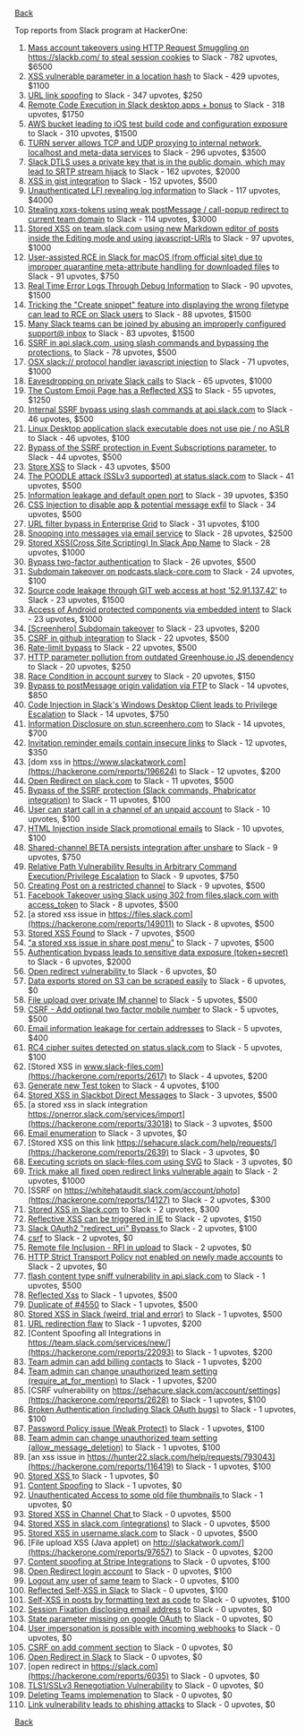 [Back](../README.md)

Top reports from Slack program at HackerOne:

1. [Mass account takeovers using HTTP Request Smuggling on https://slackb.com/ to steal session cookies](https://hackerone.com/reports/737140) to Slack - 782 upvotes, $6500
2. [XSS vulnerable parameter in a location hash](https://hackerone.com/reports/146336) to Slack - 429 upvotes, $1100
3. [URL link spoofing](https://hackerone.com/reports/481472) to Slack - 347 upvotes, $250
4. [Remote Code Execution in Slack desktop apps + bonus](https://hackerone.com/reports/783877) to Slack - 318 upvotes, $1750
5. [AWS bucket leading to iOS test build code and configuration exposure](https://hackerone.com/reports/404822) to Slack - 310 upvotes, $1500
6. [TURN server allows TCP and UDP proxying to internal network, localhost and meta-data services](https://hackerone.com/reports/333419) to Slack - 296 upvotes, $3500
7. [Slack DTLS uses a private key that is in the public domain, which may lead to SRTP stream hijack](https://hackerone.com/reports/531032) to Slack - 162 upvotes, $2000
8. [XSS in gist integration](https://hackerone.com/reports/11073) to Slack - 152 upvotes, $500
9. [Unauthenticated LFI revealing log information](https://hackerone.com/reports/272578) to Slack - 117 upvotes, $4000
10. [Stealing xoxs-tokens using weak postMessage / call-popup redirect to current team domain](https://hackerone.com/reports/207170) to Slack - 114 upvotes, $3000
11. [Stored XSS on team.slack.com using new Markdown editor of posts inside the Editing mode and using javascript-URIs](https://hackerone.com/reports/132104) to Slack - 97 upvotes, $1000
12. [User-assisted RCE in Slack for macOS (from official site) due to improper quarantine meta-attribute handling for downloaded files](https://hackerone.com/reports/470637) to Slack - 91 upvotes, $750
13. [Real Time Error Logs Through Debug Information](https://hackerone.com/reports/503283) to Slack - 90 upvotes, $1500
14. [Tricking the "Create snippet" feature into displaying the wrong filetype can lead to RCE on Slack users](https://hackerone.com/reports/833080) to Slack - 88 upvotes, $1500
15. [Many Slack teams can be joined by abusing an improperly configured support@ inbox](https://hackerone.com/reports/239623) to Slack - 83 upvotes, $1500
16. [SSRF in api.slack.com, using slash commands and bypassing the protections.](https://hackerone.com/reports/381129) to Slack - 78 upvotes, $500
17. [OSX slack:// protocol handler javascript injection](https://hackerone.com/reports/79348) to Slack - 71 upvotes, $1000
18. [Eavesdropping on private Slack calls](https://hackerone.com/reports/184698) to Slack - 65 upvotes, $1000
19. [The Custom Emoji Page has a Reflected XSS](https://hackerone.com/reports/258198) to Slack - 55 upvotes, $1250
20. [Internal SSRF bypass using slash commands at api.slack.com](https://hackerone.com/reports/356765) to Slack - 46 upvotes, $500
21. [Linux Desktop application slack executable does not use pie / no ASLR](https://hackerone.com/reports/415272) to Slack - 46 upvotes, $100
22. [Bypass of the SSRF protection in Event Subscriptions parameter.](https://hackerone.com/reports/386292) to Slack - 44 upvotes, $500
23. [Store XSS](https://hackerone.com/reports/187410) to Slack - 43 upvotes, $500
24. [The POODLE attack (SSLv3 supported) at status.slack.com](https://hackerone.com/reports/375097) to Slack - 41 upvotes, $500
25. [Information leakage and default open port](https://hackerone.com/reports/305518) to Slack - 39 upvotes, $350
26. [CSS Injection to disable app & potential message exfil](https://hackerone.com/reports/679969) to Slack - 34 upvotes, $500
27. [URL filter bypass in Enterprise Grid](https://hackerone.com/reports/500348) to Slack - 31 upvotes, $100
28. [Snooping into messages via email service](https://hackerone.com/reports/163938) to Slack - 28 upvotes, $2500
29. [ Stored XSS(Cross Site Scripting) In Slack App Name](https://hackerone.com/reports/159460) to Slack - 28 upvotes, $1000
30. [Bypass  two-factor authentication](https://hackerone.com/reports/121696) to Slack - 26 upvotes, $500
31. [Subdomain takeover on podcasts.slack-core.com](https://hackerone.com/reports/195350) to Slack - 24 upvotes, $100
32. [Source code leakage through GIT web access at host '52.91.137.42'](https://hackerone.com/reports/148068) to Slack - 23 upvotes, $1500
33. [Access of Android protected components via embedded intent](https://hackerone.com/reports/200427) to Slack - 23 upvotes, $1000
34. [[Screenhero] Subdomain takeover](https://hackerone.com/reports/142096) to Slack - 23 upvotes, $200
35. [CSRF in github integration](https://hackerone.com/reports/174328) to Slack - 22 upvotes, $500
36. [Rate-limit bypass](https://hackerone.com/reports/165727) to Slack - 22 upvotes, $500
37. [HTTP parameter pollution from outdated Greenhouse.io JS dependency](https://hackerone.com/reports/335339) to Slack - 20 upvotes, $250
38. [Race Condition in account survey](https://hackerone.com/reports/165570) to Slack - 20 upvotes, $150
39. [Bypass to postMessage origin validation via FTP](https://hackerone.com/reports/210654) to Slack - 14 upvotes, $850
40. [Code Injection in Slack's Windows Desktop Client leads to Privilege Escalation](https://hackerone.com/reports/162955) to Slack - 14 upvotes, $750
41. [Information Disclosure on stun.screenhero.com](https://hackerone.com/reports/175061) to Slack - 14 upvotes, $700
42. [Invitation reminder emails contain insecure links](https://hackerone.com/reports/327674) to Slack - 12 upvotes, $350
43. [dom xss in https://www.slackatwork.com](https://hackerone.com/reports/196624) to Slack - 12 upvotes, $200
44. [Open Redirect on slack.com](https://hackerone.com/reports/140447) to Slack - 11 upvotes, $500
45. [Bypass of the SSRF protection (Slack commands, Phabricator integration)](https://hackerone.com/reports/61312) to Slack - 11 upvotes, $100
46. [User can start call in a channel of an unpaid account](https://hackerone.com/reports/147369) to Slack - 10 upvotes, $100
47. [HTML Injection inside Slack promotional emails](https://hackerone.com/reports/321029) to Slack - 10 upvotes, $100
48. [Shared-channel BETA persists integration after unshare](https://hackerone.com/reports/291822) to Slack - 9 upvotes, $750
49. [Relative Path Vulnerability Results in Arbitrary Command Execution/Privilege Escalation](https://hackerone.com/reports/784714) to Slack - 9 upvotes, $750
50. [Creating Post on a restricted channel](https://hackerone.com/reports/151459) to Slack - 9 upvotes, $500
51. [Facebook Takeover using Slack using 302 from files.slack.com with access_token](https://hackerone.com/reports/6017) to Slack - 8 upvotes, $500
52. [a stored xss issue in https://files.slack.com](https://hackerone.com/reports/149011) to Slack - 8 upvotes, $500
53. [Stored XSS Found](https://hackerone.com/reports/9774) to Slack - 7 upvotes, $500
54. ["a stored xss issue in share post menu"](https://hackerone.com/reports/148848) to Slack - 7 upvotes, $500
55. [Authentication bypass leads to sensitive data exposure (token+secret)](https://hackerone.com/reports/129918) to Slack - 6 upvotes, $2000
56. [Open redirect vulnerability ](https://hackerone.com/reports/2731) to Slack - 6 upvotes, $0
57. [Data exports stored on S3 can be scraped easily](https://hackerone.com/reports/2746) to Slack - 6 upvotes, $0
58. [File upload over private IM channel](https://hackerone.com/reports/143903) to Slack - 5 upvotes, $500
59. [CSRF - Add optional two factor mobile number](https://hackerone.com/reports/155774) to Slack - 5 upvotes, $500
60. [Email information leakage for certain addresses](https://hackerone.com/reports/169992) to Slack - 5 upvotes, $400
61. [RC4 cipher suites detected on status.slack.com](https://hackerone.com/reports/99157) to Slack - 5 upvotes, $100
62. [Stored XSS in www.slack-files.com](https://hackerone.com/reports/2617) to Slack - 4 upvotes, $200
63. [Generate new Test token](https://hackerone.com/reports/147544) to Slack - 4 upvotes, $100
64. [Stored XSS in Slackbot Direct Messages](https://hackerone.com/reports/4561) to Slack - 3 upvotes, $500
65. [a stored xss in  slack integration  https://onerror.slack.com/services/import](https://hackerone.com/reports/33018) to Slack - 3 upvotes, $500
66. [Email enumeration](https://hackerone.com/reports/2766) to Slack - 3 upvotes, $0
67. [Stored XSS on this link https://sehacure.slack.com/help/requests/](https://hackerone.com/reports/2639) to Slack - 3 upvotes, $0
68. [Executing scripts on slack-files.com using SVG](https://hackerone.com/reports/100565) to Slack - 3 upvotes, $0
69. [Trick make all fixed open redirect links vulnerable again](https://hackerone.com/reports/104087) to Slack - 2 upvotes, $1000
70. [SSRF on https://whitehataudit.slack.com/account/photo](https://hackerone.com/reports/14127) to Slack - 2 upvotes, $300
71. [Stored XSS in Slack.com](https://hackerone.com/reports/6002) to Slack - 2 upvotes, $300
72. [Reflective XSS can be triggered in IE](https://hackerone.com/reports/2497) to Slack - 2 upvotes, $150
73. [Slack OAuth2 "redirect_uri" Bypass ](https://hackerone.com/reports/2575) to Slack - 2 upvotes, $100
74. [csrf](https://hackerone.com/reports/2635) to Slack - 2 upvotes, $0
75. [Remote file Inclusion - RFI in upload](https://hackerone.com/reports/14092) to Slack - 2 upvotes, $0
76. [HTTP Strict Transport Policy not enabled on newly made accounts](https://hackerone.com/reports/26763) to Slack - 2 upvotes, $0
77. [flash content type sniff vulnerability in api.slack.com](https://hackerone.com/reports/3455) to Slack - 1 upvotes, $500
78. [Reflected Xss](https://hackerone.com/reports/2777) to Slack - 1 upvotes, $500
79. [Duplicate of #4550](https://hackerone.com/reports/4638) to Slack - 1 upvotes, $500
80. [Stored XSS in Slack (weird, trial and error)](https://hackerone.com/reports/96337) to Slack - 1 upvotes, $500
81. [URL redirection flaw](https://hackerone.com/reports/2622) to Slack - 1 upvotes, $200
82. [Content Spoofing all Integrations in https://team.slack.com/services/new/](https://hackerone.com/reports/22093) to Slack - 1 upvotes, $200
83. [Team admin can add billing contacts](https://hackerone.com/reports/47940) to Slack - 1 upvotes, $200
84. [Team admin can change unauthorized team setting (require_at_for_mention)](https://hackerone.com/reports/46747) to Slack - 1 upvotes, $200
85. [CSRF vulnerability on https://sehacure.slack.com/account/settings](https://hackerone.com/reports/2628) to Slack - 1 upvotes, $100
86. [Broken Authentication (including Slack OAuth bugs)](https://hackerone.com/reports/2559) to Slack - 1 upvotes, $100
87. [Password Policy issue (Weak Protect)](https://hackerone.com/reports/17160) to Slack - 1 upvotes, $100
88. [Team admin can change unauthorized team setting (allow_message_deletion)](https://hackerone.com/reports/46750) to Slack - 1 upvotes, $100
89. [an xss issue in https://hunter22.slack.com/help/requests/793043](https://hackerone.com/reports/116419) to Slack - 1 upvotes, $100
90. [Stored XSS ](https://hackerone.com/reports/2926) to Slack - 1 upvotes, $0
91. [Content Spoofing](https://hackerone.com/reports/2979) to Slack - 1 upvotes, $0
92. [Unauthenticated Access to some old file thumbnails ](https://hackerone.com/reports/145621) to Slack - 1 upvotes, $0
93. [Stored XSS in Channel Chat ](https://hackerone.com/reports/2652) to Slack - 0 upvotes, $500
94. [Stored XSS in slack.com (integrations)](https://hackerone.com/reports/10297) to Slack - 0 upvotes, $500
95. [Stored XSS in username.slack.com](https://hackerone.com/reports/2625) to Slack - 0 upvotes, $500
96. [File upload XSS (Java applet) on http://slackatwork.com/](https://hackerone.com/reports/97657) to Slack - 0 upvotes, $200
97. [Content spoofing at Stripe Integrations](https://hackerone.com/reports/21248) to Slack - 0 upvotes, $100
98. [Open Redirect login account](https://hackerone.com/reports/16718) to Slack - 0 upvotes, $100
99. [Logout any user of same team](https://hackerone.com/reports/54610) to Slack - 0 upvotes, $100
100. [Reflected Self-XSS in Slack](https://hackerone.com/reports/97683) to Slack - 0 upvotes, $100
101. [Self-XSS in posts by formatting text as code](https://hackerone.com/reports/89505) to Slack - 0 upvotes, $100
102. [Session Fixation disclosing email address](https://hackerone.com/reports/2582) to Slack - 0 upvotes, $0
103. [State parameter missing on google OAuth](https://hackerone.com/reports/2688) to Slack - 0 upvotes, $0
104. [User impersonation is possible with incoming webhooks](https://hackerone.com/reports/3722) to Slack - 0 upvotes, $0
105. [CSRF on add comment section](https://hackerone.com/reports/2638) to Slack - 0 upvotes, $0
106. [Open Redirect in Slack](https://hackerone.com/reports/4549) to Slack - 0 upvotes, $0
107. [open redirect in https://slack.com](https://hackerone.com/reports/6035) to Slack - 0 upvotes, $0
108. [TLS1/SSLv3 Renegotiation Vulnerability](https://hackerone.com/reports/5617) to Slack - 0 upvotes, $0
109. [Deleting Teams implemenation](https://hackerone.com/reports/2975) to Slack - 0 upvotes, $0
110. [Link vulnerability leads to phishing attacks](https://hackerone.com/reports/66994) to Slack - 0 upvotes, $0


[Back](../README.md)